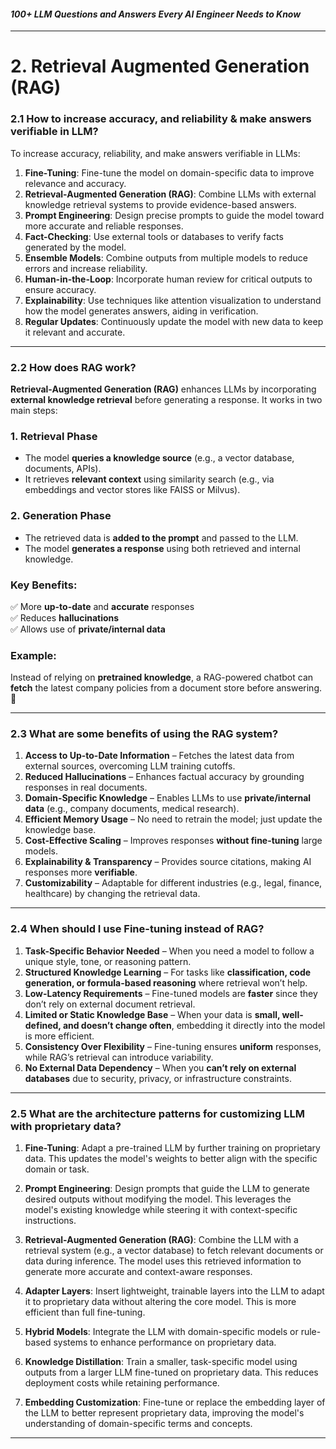 #### *100+ LLM Questions and Answers Every AI Engineer Needs to Know*

---

# 2. Retrieval Augmented Generation (RAG)

### 2.1 How to increase accuracy, and reliability & make answers verifiable in LLM?

To increase accuracy, reliability, and make answers verifiable in LLMs:

1. **Fine-Tuning**: Fine-tune the model on domain-specific data to improve relevance and accuracy.
2. **Retrieval-Augmented Generation (RAG)**: Combine LLMs with external knowledge retrieval systems to provide evidence-based answers.
3. **Prompt Engineering**: Design precise prompts to guide the model toward more accurate and reliable responses.
4. **Fact-Checking**: Use external tools or databases to verify facts generated by the model.
5. **Ensemble Models**: Combine outputs from multiple models to reduce errors and increase reliability.
6. **Human-in-the-Loop**: Incorporate human review for critical outputs to ensure accuracy.
7. **Explainability**: Use techniques like attention visualization to understand how the model generates answers, aiding in verification.
8. **Regular Updates**: Continuously update the model with new data to keep it relevant and accurate.

---

### 2.2 How does RAG work?

**Retrieval-Augmented Generation (RAG)** enhances LLMs by incorporating **external knowledge retrieval** before generating a response. It works in two main steps:  

### **1. Retrieval Phase**  

- The model **queries a knowledge source** (e.g., a vector database, documents, APIs).  
- It retrieves **relevant context** using similarity search (e.g., via embeddings and vector stores like FAISS or Milvus).  

### **2. Generation Phase**  

- The retrieved data is **added to the prompt** and passed to the LLM.  
- The model **generates a response** using both retrieved and internal knowledge.  

### **Key Benefits:**  

✅ More **up-to-date** and **accurate** responses  
✅ Reduces **hallucinations**  
✅ Allows use of **private/internal data**  

### **Example:**  

Instead of relying on **pretrained knowledge**, a RAG-powered chatbot can **fetch** the latest company policies from a document store before answering. 🚀

---

### 2.3 What are some benefits of using the RAG system?

1. **Access to Up-to-Date Information** – Fetches the latest data from external sources, overcoming LLM training cutoffs.  
2. **Reduced Hallucinations** – Enhances factual accuracy by grounding responses in real documents.  
3. **Domain-Specific Knowledge** – Enables LLMs to use **private/internal data** (e.g., company documents, medical research).  
4. **Efficient Memory Usage** – No need to retrain the model; just update the knowledge base.  
5. **Cost-Effective Scaling** – Improves responses **without fine-tuning** large models.  
6. **Explainability & Transparency** – Provides source citations, making AI responses more **verifiable**.  
7. **Customizability** – Adaptable for different industries (e.g., legal, finance, healthcare) by changing the retrieval data.  

---

### 2.4 When should I use Fine-tuning instead of RAG?

1. **Task-Specific Behavior Needed** – When you need a model to follow a unique style, tone, or reasoning pattern.  
2. **Structured Knowledge Learning** – For tasks like **classification, code generation, or formula-based reasoning** where retrieval won’t help.  
3. **Low-Latency Requirements** – Fine-tuned models are **faster** since they don’t rely on external document retrieval.  
4. **Limited or Static Knowledge Base** – When your data is **small, well-defined, and doesn’t change often**, embedding it directly into the model is more efficient.  
5. **Consistency Over Flexibility** – Fine-tuning ensures **uniform** responses, while RAG’s retrieval can introduce variability.  
6. **No External Data Dependency** – When you **can’t rely on external databases** due to security, privacy, or infrastructure constraints.  

---

### 2.5 What are the architecture patterns for customizing LLM with proprietary data?

1. **Fine-Tuning**: Adapt a pre-trained LLM by further training on proprietary data. This updates the model's weights to better align with the specific domain or task.

2. **Prompt Engineering**: Design prompts that guide the LLM to generate desired outputs without modifying the model. This leverages the model's existing knowledge while steering it with context-specific instructions.

3. **Retrieval-Augmented Generation (RAG)**: Combine the LLM with a retrieval system (e.g., a vector database) to fetch relevant documents or data during inference. The model uses this retrieved information to generate more accurate and context-aware responses.

4. **Adapter Layers**: Insert lightweight, trainable layers into the LLM to adapt it to proprietary data without altering the core model. This is more efficient than full fine-tuning.

5. **Hybrid Models**: Integrate the LLM with domain-specific models or rule-based systems to enhance performance on proprietary data.

6. **Knowledge Distillation**: Train a smaller, task-specific model using outputs from a larger LLM fine-tuned on proprietary data. This reduces deployment costs while retaining performance.

7. **Embedding Customization**: Fine-tune or replace the embedding layer of the LLM to better represent proprietary data, improving the model's understanding of domain-specific terms and concepts.

---
